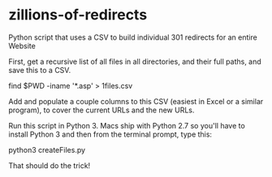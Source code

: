 # zillions-of-redirects
Python script that uses a CSV to build individual 301 redirects for an entire Website

First, get a recursive list of all files in all directories, and their full paths, and save this to a CSV.

find $PWD -iname '*.asp' > 1files.csv

Add and populate a couple columns to this CSV (easiest in Excel or a similar program), to cover the current URLs and the new URLs.

Run this script in Python 3. Macs ship with Python 2.7 so you'll have to install Python 3 and then from the terminal prompt, type this:

python3 createFiles.py

That should do the trick!
